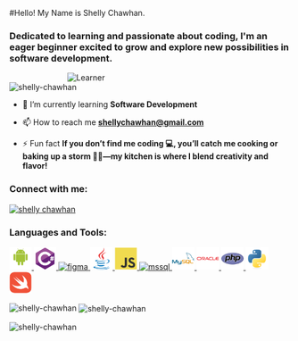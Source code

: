 

#Hello! My Name is Shelly Chawhan.

<h3 align="left">Dedicated to learning and passionate about coding, I'm an eager beginner excited to grow and explore new possibilities in software development.</h3>
<img align="right" alt="Learner" width="400" src="https://as1.ftcdn.net/v2/jpg/05/55/91/24/1000_F_555912466_RiqQv8mv5xChGgYUJmiWfXJQig5exXMx.jpg"> 


<p align="left"> <img src="https://komarev.com/ghpvc/?username=shelly-chawhan&label=Profile%20views&color=0e75b6&style=flat" alt="shelly-chawhan" /> </p>

- 🌱 I’m currently learning **Software Development**

- 📫 How to reach me **shellychawhan@gmail.com**

- ⚡ Fun fact **If you don’t find me coding 💻, you’ll catch me cooking or baking up a storm 🍳🥐—my kitchen is where I blend creativity and flavor!**

<h3 align="left">Connect with me:</h3>
<p align="left">
<a href="https://linkedin.com/in/shelly chawhan" target="blank"><img align="center" src="https://raw.githubusercontent.com/rahuldkjain/github-profile-readme-generator/master/src/images/icons/Social/linked-in-alt.svg" alt="shelly chawhan" height="30" width="40" /></a>
</p>

<h3 align="left">Languages and Tools:</h3>
<p align="left"> <a href="https://developer.android.com" target="_blank" rel="noreferrer"> <img src="https://raw.githubusercontent.com/devicons/devicon/master/icons/android/android-original-wordmark.svg" alt="android" width="40" height="40"/> </a> <a href="https://www.w3schools.com/cs/" target="_blank" rel="noreferrer"> <img src="https://raw.githubusercontent.com/devicons/devicon/master/icons/csharp/csharp-original.svg" alt="csharp" width="40" height="40"/> </a> <a href="https://www.figma.com/" target="_blank" rel="noreferrer"> <img src="https://www.vectorlogo.zone/logos/figma/figma-icon.svg" alt="figma" width="40" height="40"/> </a> <a href="https://www.java.com" target="_blank" rel="noreferrer"> <img src="https://raw.githubusercontent.com/devicons/devicon/master/icons/java/java-original.svg" alt="java" width="40" height="40"/> </a> <a href="https://developer.mozilla.org/en-US/docs/Web/JavaScript" target="_blank" rel="noreferrer"> <img src="https://raw.githubusercontent.com/devicons/devicon/master/icons/javascript/javascript-original.svg" alt="javascript" width="40" height="40"/> </a> <a href="https://www.microsoft.com/en-us/sql-server" target="_blank" rel="noreferrer"> <img src="https://www.svgrepo.com/show/303229/microsoft-sql-server-logo.svg" alt="mssql" width="40" height="40"/> </a> <a href="https://www.mysql.com/" target="_blank" rel="noreferrer"> <img src="https://raw.githubusercontent.com/devicons/devicon/master/icons/mysql/mysql-original-wordmark.svg" alt="mysql" width="40" height="40"/> </a> <a href="https://www.oracle.com/" target="_blank" rel="noreferrer"> <img src="https://raw.githubusercontent.com/devicons/devicon/master/icons/oracle/oracle-original.svg" alt="oracle" width="40" height="40"/> </a> <a href="https://www.php.net" target="_blank" rel="noreferrer"> <img src="https://raw.githubusercontent.com/devicons/devicon/master/icons/php/php-original.svg" alt="php" width="40" height="40"/> </a> <a href="https://www.python.org" target="_blank" rel="noreferrer"> <img src="https://raw.githubusercontent.com/devicons/devicon/master/icons/python/python-original.svg" alt="python" width="40" height="40"/> </a> <a href="https://developer.apple.com/swift/" target="_blank" rel="noreferrer"> <img src="https://raw.githubusercontent.com/devicons/devicon/master/icons/swift/swift-original.svg" alt="swift" width="40" height="40"/> </a> </p>

<p><img align="left" src="https://github-readme-stats.vercel.app/api/top-langs?username=shelly-chawhan&show_icons=true&locale=en&layout=compact" alt="shelly-chawhan" /></p>

<p>&nbsp;<img align="center" src="https://github-readme-stats.vercel.app/api?username=shelly-chawhan&show_icons=true&locale=en" alt="shelly-chawhan" /></p>

<p><img align="center" src="https://github-readme-streak-stats.herokuapp.com/?user=shelly-chawhan&" alt="shelly-chawhan" /></p>

